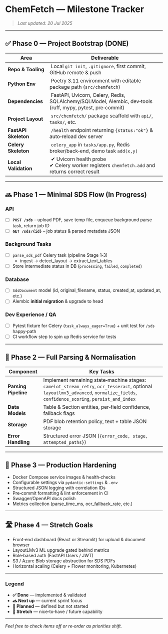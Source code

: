 # ChemFetch — Milestone Tracker

> *Last updated: 20 Jul 2025*

---

## ✅ Phase 0 — Project Bootstrap (DONE)

| Area | Deliverable |
|------|-------------|
| **Repo & Tooling** | Local `git init`, `.gitignore`, first commit, GitHub remote & push |
| **Python Env** | Poetry 3.11 environment with editable package path (`src/chemfetch`) |
| **Dependencies** | FastAPI, Uvicorn, Celery, Redis, SQLAlchemy/SQLModel, Alembic, dev‑tools (ruff, mypy, pytest, pre‑commit) |
| **Project Layout** | `src/chemfetch/` package scaffold with `api/`, `tasks/`, etc. |
| **FastAPI Skeleton** | `/health` endpoint returning `{status:"ok"}` & auto‑reload dev server |
| **Celery Skeleton** | `celery_app` in `tasks/app.py`, Redis broker/back‑end, demo task `add(x,y)` |
| **Local Validation** | ✔ Uvicorn health probe<br>✔ Celery worker registers `chemfetch.add` and returns correct result |

---

## 🔜 Phase 1 — Minimal SDS Flow (In Progress)

### API
- [ ] **`POST /sds`** – upload PDF, save temp file, enqueue background parse task, return job ID
- [ ] **`GET /sds/{id}`** – job status & parsed metadata JSON

### Background Tasks
- [ ] `parse_sds_pdf` Celery task (pipeline Stage 1‑3)
  - ingest → detect_layout → extract_text_tables
- [ ] Store intermediate status in DB (`processing`, `failed`, `completed`)

### Database
- [ ] `SdsDocument` model (id, original_filename, status, created_at, updated_at, etc.)
- [ ] Alembic **initial migration** & upgrade to head

### Dev Experience / QA
- [ ] Pytest fixture for Celery (`task_always_eager=True`) + unit test for `/sds` happy‑path
- [ ] CI workflow step to spin up Redis service for tests

---

## 📌 Phase 2 — Full Parsing & Normalisation

| Component | Key Tasks |
|-----------|-----------|
| **Parsing Pipeline** | Implement remaining state‑machine stages: `camelot_stream_retry`, `ocr_tesseract`, optional `layoutlmv3_advanced`, `normalize_fields`, `confidence_scoring`, `persist_and_index` |
| **Data Models** | Table & Section entities, per‑field confidence, fallback flags |
| **Storage** | PDF blob retention policy, text + table JSON storage |
| **Error Handling** | Structured error JSON (`{error_code, stage, attempted_paths}`) |

---

## 🚀 Phase 3 — Production Hardening

- Docker Compose service images & health‑checks
- Configurable settings via `pydantic‑settings` & `.env`
- Structured JSON logging with correlation IDs
- Pre‑commit formatting & lint enforcement in CI
- Swagger/OpenAPI docs polish
- Metrics collection (parse_time_ms, ocr_fallback_rate, etc.)

---

## 🛣 Phase 4 — Stretch Goals

- Front‑end dashboard (React or Streamlit) for upload & document browser
- LayoutLMv3 ML upgrade gated behind metrics
- Role‑based auth (FastAPI Users / JWT)
- S3 / Azure Blob storage abstraction for SDS PDFs
- Horizontal scaling (Celery + Flower monitoring, Kubernetes)

---

### Legend
- **✅ Done** — implemented & validated
- **🔜 Next up** — current sprint focus
- **📌 Planned** — defined but not started
- **🚀 Stretch** — nice‑to‑have / future capability

---

*Feel free to check items off or re‑order as priorities shift.*

